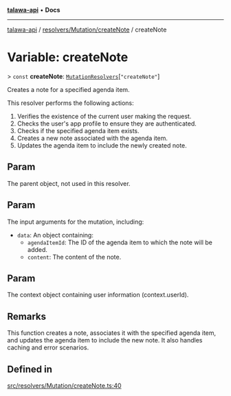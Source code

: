 [**talawa-api**](../../../../README.md) • **Docs**

***

[talawa-api](../../../../modules.md) / [resolvers/Mutation/createNote](../README.md) / createNote

# Variable: createNote

\> `const` **createNote**: [`MutationResolvers`](../../../../types/generatedGraphQLTypes/type-aliases/MutationResolvers.md)\[`"createNote"`\]

Creates a note for a specified agenda item.

This resolver performs the following actions:

1. Verifies the existence of the current user making the request.
2. Checks the user's app profile to ensure they are authenticated.
3. Checks if the specified agenda item exists.
4. Creates a new note associated with the agenda item.
5. Updates the agenda item to include the newly created note.

## Param

The parent object, not used in this resolver.

## Param

The input arguments for the mutation, including:
  - `data`: An object containing:
    - `agendaItemId`: The ID of the agenda item to which the note will be added.
    - `content`: The content of the note.

## Param

The context object containing user information (context.userId).

## Remarks

This function creates a note, associates it with the specified agenda item, and updates the agenda item to include the new note. It also handles caching and error scenarios.

## Defined in

[src/resolvers/Mutation/createNote.ts:40](https://github.com/PalisadoesFoundation/talawa-api/blob/a87b45a1c490c996c3a8a52e117ecbaa4742ef49/src/resolvers/Mutation/createNote.ts#L40)
